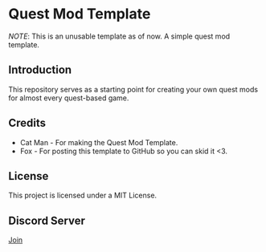 # Quest Mod Template

*NOTE*: This is an unusable template as of now. 
A simple quest mod template.

## Introduction

This repository serves as a starting point for creating your own quest mods for almost every quest-based game.

## Credits

- Cat Man - For making the Quest Mod Template.
- Fox - For posting this template to GitHub so you can skid it <3.

## License

This project is licensed under  a MIT License.

## Discord Server

[Join](https://discord.gg/Jxk44JBfAc)
